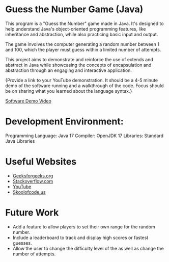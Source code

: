 # Guess the Number Game (Java)

This program is a "Guess the Number" game made in Java. It's designed to help understand Java's object-oriented programming features, like inheritance and abstraction, while also practicing basic input and output.

The game involves the computer generating a random number between 1 and 100, which the player must guess within a limited number of attempts.

This project aims to demonstrate and reinforce the use of extends and abstract in Java while showcasing the concepts of encapsulation and abstraction through an engaging and interactive application.

{Provide a link to your YouTube demonstration. It should be a 4-5 minute demo of the software running and a walkthrough of the code. Focus should be on sharing what you learned about the language syntax.}

[Software Demo Video](http://youtube.link.goes.here)

# Development Environment:
Programming Language: Java 17
Compiler: OpenJDK 17
Libraries: Standard Java Libraries

# Useful Websites
- [Geeksforgeeks.org](https://www.geeksforgeeks.org/number-guessing-game-in-java/)
- [Stackoverflow.com](https://stackoverflow.com/questions/29890213/guess-the-number-in-java)
- [YouTube](https://www.youtube.com/watch?v=xoMzL7aRxK4)
- [Skoolofcode.us](https://skoolofcode.us/blog/guessing-game/)

# Future Work
- Add a feature to allow players to set their own range for the random number.
- Include a leaderboard to track and display high scores or fastest guesses.
- Allow the user to change the difficulty level of the as well as change the number of attempts.
